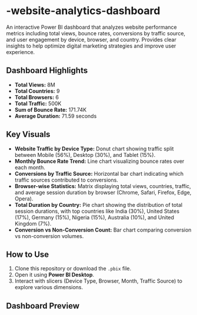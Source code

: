 # -website-analytics-dashboard
An interactive Power BI dashboard that analyzes website performance metrics including total views, bounce rates, conversions by traffic source, and user engagement by device, browser, and country. Provides clear insights to help optimize digital marketing strategies and improve user experience.

## Dashboard Highlights

- **Total Views:** 8M
- **Total Countries:** 9
- **Total Browsers:** 6
- **Total Traffic:** 500K
- **Sum of Bounce Rate:** 171.74K
- **Average Duration:** 71.59 seconds

## Key Visuals

- **Website Traffic by Device Type:** Donut chart showing traffic split between Mobile (56%), Desktop (30%), and Tablet (15%).
- **Monthly Bounce Rate Trend:** Line chart visualizing bounce rates over each month.
- **Conversions by Traffic Source:** Horizontal bar chart indicating which traffic sources contributed to conversions.
- **Browser-wise Statistics:** Matrix displaying total views, countries, traffic, and average session duration by browser (Chrome, Safari, Firefox, Edge, Opera).
- **Total Duration by Country:** Pie chart showing the distribution of total session durations, with top countries like India (30%), United States (17%), Germany (15%), Nigeria (15%), Australia (10%), and United Kingdom (7%).
- **Conversion vs Non-Conversion Count:** Bar chart comparing conversion vs non-conversion volumes.

## How to Use

1. Clone this repository or download the `.pbix` file.
2. Open it using **Power BI Desktop**.
3. Interact with slicers (Device Type, Browser, Month, Traffic Source) to explore various dimensions.

## Dashboard Preview

